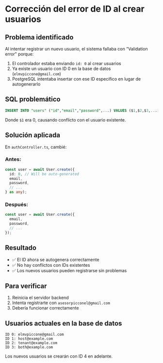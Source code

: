 # Corrección del error de ID al crear usuarios

## Problema identificado

Al intentar registrar un nuevo usuario, el sistema fallaba con "Validation error" porque:

1. El controlador estaba enviando `id: 0` al crear usuarios
2. Ya existe un usuario con ID 0 en la base de datos (`elmvpiccone@gmail.com`)
3. PostgreSQL intentaba insertar con ese ID específico en lugar de autogenerarlo

## SQL problemático
```sql
INSERT INTO "users" ("id","email","password",...) VALUES ($1,$2,$3,...)
```
Donde `$1` era 0, causando conflicto con el usuario existente.

## Solución aplicada

En `authController.ts`, cambié:

### Antes:
```typescript
const user = await User.create({
  id: 0, // Will be auto-generated
  email,
  password,
  // ...
} as any);
```

### Después:
```typescript
const user = await User.create({
  email,
  password,
  // ...
});
```

## Resultado

- ✅ El ID ahora se autogenera correctamente
- ✅ No hay conflictos con IDs existentes
- ✅ Los nuevos usuarios pueden registrarse sin problemas

## Para verificar

1. Reinicia el servidor backend
2. Intenta registrarte con `asesorpicconel@gmail.com`
3. Debería funcionar correctamente

## Usuarios actuales en la base de datos

```
ID 0: elmvpiccone@gmail.com
ID 1: host@example.com
ID 2: tenant@example.com
ID 3: both@example.com
```

Los nuevos usuarios se crearán con ID 4 en adelante.